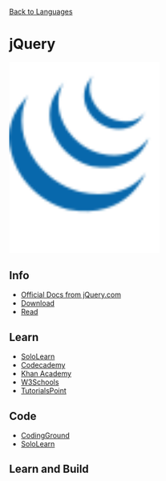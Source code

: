 <a href=".">Back to Languages</a>

# jQuery

<img src="logos/jQuery.png" width="300"/>

## Info
- [Official Docs from jQuery.com](https://api.jquery.com/)
- [Download](https://jquery.com/download/)
- [Read](https://en.wikipedia.org/wiki/JQuery)

## Learn
- [SoloLearn](https://www.sololearn.com/Course/jQuery/)
- [Codecademy](https://www.codecademy.com/learn/learn-jquery)
- [Khan Academy](https://www.khanacademy.org/computing/computer-programming/html-js-jquery)
- [W3Schools](https://www.w3schools.com/jquery/default.asp)
- [TutorialsPoint](https://www.tutorialspoint.com/jquery/index.htm)

## Code
- [CodingGround](https://www.tutorialspoint.com/online_jquery_editor.php)
- [SoloLearn](https://code.sololearn.com/#jquery)

## Learn and Build
